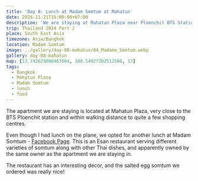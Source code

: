 ```yaml
---
title: 'Day 8: Lunch at Madam Somtum at Mahatun'
date: 2024-11-21T15:00:00+07:00
description: 'We are staying at Mahatun Plaza near Ploenchit BTS Station, and had a late lunch at Madam Somtum.'
trip: Thailand 2024 Part 2
place: South East Asia
timezone: Asia/Bangkok
location: Madam Somtum
image: ../gallery/day-08-mahatun/04_Madame_Somtum.webp
gallery: day-08-mahatun
map: [13.742629090467684, 100.54927202512506, 17]
tags:
  - Bangkok
  - Mahatun Plaza
  - Madam Somtum
  - lunch
  - food
---
```


The apartment we are staying is located at Mahatun Plaza, very close to the BTS Ploenchit station and within walking distance to quite a few shopping centres.

Even though I had lunch on the plane, we opted for another lunch at Madam Somtum - [Facebook Page](https://www.facebook.com/madamsomtum/). This is an Esan restaurant serving different varieties of somtum along with other Thai dishes, and apparently owned by the same owner as the apartment we are staying in.

The restaurant has an interesting decor, and the salted egg somtum we ordered was really nice!
